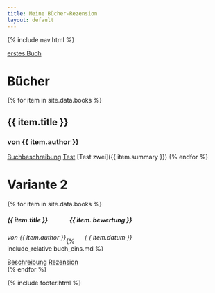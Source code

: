 ```yaml
---
title: Meine Bücher-Rezension
layout: default
---
```

{% include nav.html %}

[erstes Buch](_includes/buch_eins.md)
# Bücher
{% for item in site.data.books %}
## {{ item.title }}
### von **{{ item.author }}**
<a href="{{ item.summary }}">Buchbeschreibung</a>
[Test](buch_eins.md)
[Test zwei]({{ item.summary }})
{% endfor %}

# Variante 2
<div class="row row-cols-1 row-cols-md-2 g-4">
{% for item in site.data.books %}
<div class="col">
    <div class="card shadow-lg p-3 mb-5 bg-body rounded" style="width: 18rem;">
      <div class="card-body">
        <h5 class="card-title">{{ item.title }} <span class="badge bg-secondary" style="float: right;">{{ item.
    bewertung }}
    </span></h5>
        <h6 class="card-subtitle mb-2 text-muted"><span style="float: left;">von {{ item.author }}</span> <span style="float: right;"> {
{ item.datum }} </span></h6>
        <p class="card-text">{% include_relative buch_eins.md %}</p>
        <a href="{{ item.summary }}" class="card-link">Beschreibung</a>
        <a href="#" class="card-link">Rezension</a>
      </div>
    </div>
</div>
{% endfor %}
</div>

{% include footer.html %}